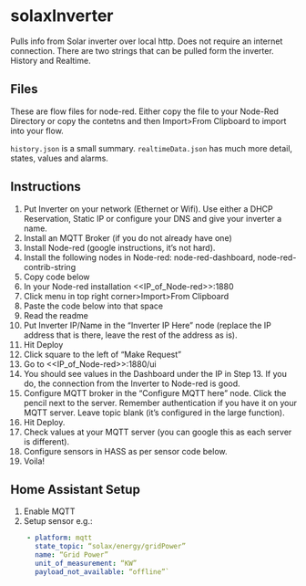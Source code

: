 # solaxInverter
Pulls info from Solar inverter over local http. Does not require an internet connection.
There are two strings that can be pulled form the inverter. History and Realtime.

## Files
These are flow files for node-red. Either copy the file to your Node-Red Directory or copy the contetns and then Import>From Clipboard to import into your flow.

`history.json` is a small summary.
`realtimeData.json` has much more detail, states, values and alarms.

## Instructions

1. Put Inverter on your network (Ethernet or Wifi). Use either a DHCP Reservation, Static IP or configure your DNS and give your inverter a name.
1. Install an MQTT Broker (if you do not already have one)
3. Install Node-red (google instructions, it’s not hard).
4. Install the following nodes in Node-red: node-red-dashboard, node-red-contrib-string
5. Copy code below
6. In your Node-red installation <<IP_of_Node-red>>:1880
7. Click menu in top right corner>Import>From Clipboard
8. Paste the code below into that space
9. Read the readme
10. Put Inverter IP/Name in the “Inverter IP Here” node (replace the IP address that is there, leave the rest of the address as is).
11. Hit Deploy
12. Click square to the left of “Make Request”
13. Go to <<IP_of_Node-red>>:1880/ui
14. You should see values in the Dashboard under the IP in Step 13. If you do, the connection from the Inverter to Node-red is good.
15. Configure MQTT broker in the “Configure MQTT here” node. Click the pencil next to the server. Remember authentication if you have it on your MQTT server. Leave topic blank (it’s configured in the large function).
16. Hit Deploy.
17. Check values at your MQTT server (you can google this as each server is different).
18. Configure sensors in HASS as per sensor code below.
19. Voila!

## Home Assistant Setup
1. Enable MQTT
2. Setup sensor e.g.:
  ```yaml
      - platform: mqtt
        state_topic: “solax/energy/gridPower”
        name: “Grid Power”
        unit_of_measurement: “KW”
        payload_not_available: “offline”`
